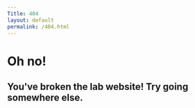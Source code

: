 ```yaml
---
Title: 404
layout: default
permalink: /404.html
---
```


# Oh no!
## You've broken the lab website! Try going somewhere else.
